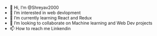 - 👋 Hi, I’m @Shreyav2000
- 👀 I’m interested in web devlopment
- 🌱 I’m currently learning React and Redux 
- 💞️ I’m looking to collaborate on Machine learning and Web Dev projects 
- 📫 How to reach me Linkendin

<!---
Shreyav2000/Shreyav2000 is a ✨ special ✨ repository because its `README.md` (this file) appears on your GitHub profile.
You can click the Preview link to take a look at your changes.
--->
